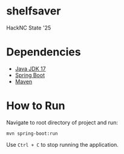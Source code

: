 # shelfsaver
HackNC State '25
# Dependencies
- [Java JDK 17](https://www.oracle.com/java/technologies/javase/jdk17-archive-downloads.html)
- [Spring Boot](https://spring.io/projects/spring-boot)
- [Maven](https://maven.apache.org/)
# How to Run
Navigate to root directory of project and run:
```
mvn spring-boot:run
```
Use ```Ctrl + C``` to stop running the application.
